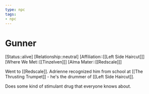 ```yaml
---
type: npc
tags:
- npc
---
```


# Gunner

[Status::alive]
[Relationship::neutral]
[Affiliation::[[Left Side Haircut]]]
[Where We Met::[[Tinzelven]]]
[Alma Mater::[[Redscale]]]

Went to [[Redscale]]. Adrienne recognized him from school at  [[The Thrusting Trumpet]] - he's the drummer of [[Left Side Haircut]].

Does some kind of stimulant drug that everyone knows about.